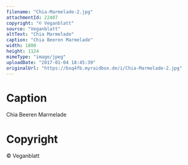 ```yaml
---
filename: "Chia-Marmelade-2.jpg"
attachmentId: 22407
copyright: "© Veganblatt"
source: "Veganblatt"
altText: "Chia Marmelade"
caption: "Chia Beeren Marmelade"
width: 1800
height: 1124
mimeType: "image/jpeg"
uploadDate: "2017-01-04 18:45:39"
originalUrl: "https://bxq4fb.myraidbox.de/i/Chia-Marmelade-2.jpg"
---
```


# Caption

Chia Beeren Marmelade

# Copyright

© Veganblatt

